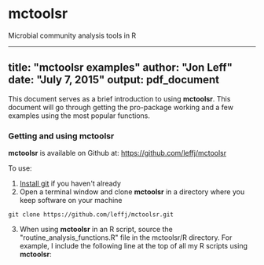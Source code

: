 # mctoolsr
Microbial community analysis tools in R


---
title: "mctoolsr examples"
author: "Jon Leff"
date: "July 7, 2015"
output: pdf_document
---

This document serves as a brief introduction to using **mctoolsr**. This document will go through getting the pro-package working and a few examples using the most popular functions.

### Getting and using **mctoolsr**

**mctoolsr** is available on Github at: https://github.com/leffj/mctoolsr

To use:

1. [Install git](https://git-scm.com/book/en/v2/Getting-Started-Installing-Git) if you haven't already
2. Open a terminal window and clone **mctoolsr** in a directory where you keep software on your machine
```
git clone https://github.com/leffj/mctoolsr.git
```
3. When using **mctoolsr** in an R script, source the "routine_analysis_functions.R" file in the mctoolsr/R directory. For example, I include the following line at the top of all my R scripts using **mctoolsr**:
